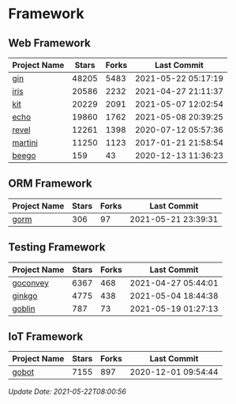 # Framework

## Web Framework
| Project Name | Stars | Forks | Last Commit |
| ------------ | ----- | ----- | ----------- |
| [gin](https://github.com/gin-gonic/gin) | 48205 | 5483 | 2021-05-22 05:17:19 |
| [iris](https://github.com/kataras/iris) | 20586 | 2232 | 2021-04-27 21:11:37 |
| [kit](https://github.com/go-kit/kit) | 20229 | 2091 | 2021-05-07 12:02:54 |
| [echo](https://github.com/labstack/echo) | 19860 | 1762 | 2021-05-08 20:39:25 |
| [revel](https://github.com/revel/revel) | 12261 | 1398 | 2020-07-12 05:57:36 |
| [martini](https://github.com/go-martini/martini) | 11250 | 1123 | 2017-01-21 21:58:54 |
| [beego](https://github.com/astaxie/beego) | 159 | 43 | 2020-12-13 11:36:23 |

## ORM Framework
| Project Name | Stars | Forks | Last Commit |
| ------------ | ----- | ----- | ----------- |
| [gorm](https://github.com/jinzhu/gorm) | 306 | 97 | 2021-05-21 23:39:31 |

## Testing Framework
| Project Name | Stars | Forks | Last Commit |
| ------------ | ----- | ----- | ----------- |
| [goconvey](https://github.com/smartystreets/goconvey) | 6367 | 468 | 2021-04-27 05:44:01 |
| [ginkgo](https://github.com/onsi/ginkgo) | 4775 | 438 | 2021-05-04 18:44:38 |
| [goblin](https://github.com/franela/goblin) | 787 | 73 | 2021-05-19 01:27:13 |

## IoT Framework
| Project Name | Stars | Forks | Last Commit |
| ------------ | ----- | ----- | ----------- |
| [gobot](https://github.com/hybridgroup/gobot) | 7155 | 897 | 2020-12-01 09:54:44 |

*Update Date: 2021-05-22T08:00:56*